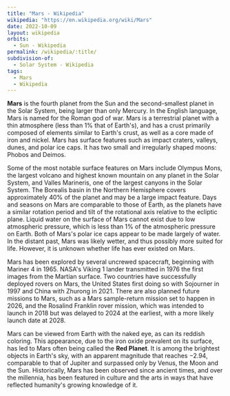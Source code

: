 ```yaml
---
title: "Mars - Wikipedia"
wikipedia: "https://en.wikipedia.org/wiki/Mars"
date: 2022-10-09
layout: wikipedia
orbits:
  - Sun - Wikipedia
permalink: /wikipedia/:title/
subdivision-of:
  - Solar System - Wikipedia
tags:
  - Mars
  - Wikipedia
---
```

**Mars** is the fourth planet from the Sun and the second-smallest planet in the Solar System, being larger than only Mercury. In the English language, Mars is named for the Roman god of war. Mars is a terrestrial planet with a thin atmosphere (less than 1% that of Earth's), and has a crust primarily composed of elements similar to Earth's crust, as well as a core made of iron and nickel. Mars has surface features such as impact craters, valleys, dunes, and polar ice caps. It has two small and irregularly shaped moons: Phobos and Deimos.

Some of the most notable surface features on Mars include Olympus Mons, the largest volcano and highest known mountain on any planet in the Solar System, and Valles Marineris, one of the largest canyons in the Solar System. The Borealis basin in the Northern Hemisphere covers approximately 40% of the planet and may be a large impact feature. Days and seasons on Mars are comparable to those of Earth, as the planets have a similar rotation period and tilt of the rotational axis relative to the ecliptic plane. Liquid water on the surface of Mars cannot exist due to low atmospheric pressure, which is less than 1% of the atmospheric pressure on Earth. Both of Mars's polar ice caps appear to be made largely of water. In the distant past, Mars was likely wetter, and thus possibly more suited for life. However, it is unknown whether life has ever existed on Mars.

Mars has been explored by several uncrewed spacecraft, beginning with Mariner 4 in 1965. NASA's Viking 1 lander transmitted in 1976 the first images from the Martian surface. Two countries have successfully deployed rovers on Mars, the United States first doing so with Sojourner in 1997 and China with Zhurong in 2021. There are also planned future missions to Mars, such as a Mars sample-return mission set to happen in 2026, and the Rosalind Franklin rover mission, which was intended to launch in 2018 but was delayed to 2024 at the earliest, with a more likely launch date at 2028.

Mars can be viewed from Earth with the naked eye, as can its reddish coloring. This appearance, due to the iron oxide prevalent on its surface, has led to Mars often being called the **Red Planet**. It is among the brightest objects in Earth's sky, with an apparent magnitude that reaches −2.94, comparable to that of Jupiter and surpassed only by Venus, the Moon and the Sun. Historically, Mars has been observed since ancient times, and over the millennia, has been featured in culture and the arts in ways that have reflected humanity's growing knowledge of it.